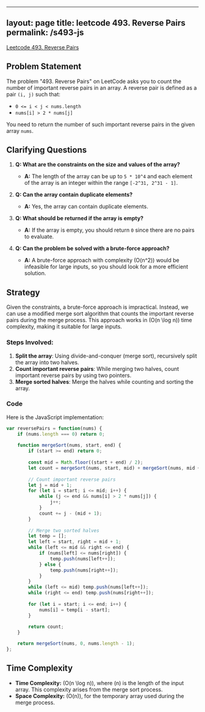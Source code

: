 
---
layout: page
title: leetcode 493. Reverse Pairs
permalink: /s493-js
---
[Leetcode 493. Reverse Pairs](https://algoadvance.github.io/algoadvance/l493)
## Problem Statement

The problem "493. Reverse Pairs" on LeetCode asks you to count the number of important reverse pairs in an array. A reverse pair is defined as a pair `(i, j)` such that:

- `0 <= i < j < nums.length`
- `nums[i] > 2 * nums[j]`

You need to return the number of such important reverse pairs in the given array `nums`.

## Clarifying Questions

1. **Q: What are the constraints on the size and values of the array?**
   - **A:** The length of the array can be up to `5 * 10^4` and each element of the array is an integer within the range `[-2^31, 2^31 - 1]`.

2. **Q: Can the array contain duplicate elements?**
   - **A:** Yes, the array can contain duplicate elements.

3. **Q: What should be returned if the array is empty?**
   - **A:** If the array is empty, you should return `0` since there are no pairs to evaluate.

4. **Q: Can the problem be solved with a brute-force approach?**
   - **A:** A brute-force approach with complexity \(O(n^2)\) would be infeasible for large inputs, so you should look for a more efficient solution.

## Strategy

Given the constraints, a brute-force approach is impractical. Instead, we can use a modified merge sort algorithm that counts the important reverse pairs during the merge process. This approach works in \(O(n \log n)\) time complexity, making it suitable for large inputs.

### Steps Involved:

1. **Split the array**: Using divide-and-conquer (merge sort), recursively split the array into two halves.
2. **Count important reverse pairs**: While merging two halves, count important reverse pairs by using two pointers.
3. **Merge sorted halves**: Merge the halves while counting and sorting the array.

### Code

Here is the JavaScript implementation:

```javascript
var reversePairs = function(nums) {
    if (nums.length === 0) return 0;
    
    function mergeSort(nums, start, end) {
        if (start >= end) return 0;
        
        const mid = Math.floor((start + end) / 2);
        let count = mergeSort(nums, start, mid) + mergeSort(nums, mid + 1, end);
        
        // Count important reverse pairs
        let j = mid + 1;
        for (let i = start; i <= mid; i++) {
            while (j <= end && nums[i] > 2 * nums[j]) {
                j++;
            }
            count += j - (mid + 1);
        }
        
        // Merge two sorted halves
        let temp = [];
        let left = start, right = mid + 1;
        while (left <= mid && right <= end) {
            if (nums[left] <= nums[right]) {
                temp.push(nums[left++]);
            } else {
                temp.push(nums[right++]);
            }
        }
        while (left <= mid) temp.push(nums[left++]);
        while (right <= end) temp.push(nums[right++]);
        
        for (let i = start; i <= end; i++) {
            nums[i] = temp[i - start];
        }
        
        return count;
    }

    return mergeSort(nums, 0, nums.length - 1);
};
```

## Time Complexity

- **Time Complexity:** \(O(n \log n)\), where \(n\) is the length of the input array. This complexity arises from the merge sort process.
- **Space Complexity:** \(O(n)\), for the temporary array used during the merge process.